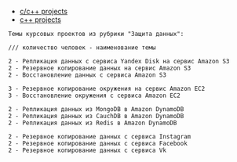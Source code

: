 - [c/c++ projects](https://www.codewithc.com/c-projects-with-source-code/)
- [c++ projects](https://www.quora.com/What-are-some-cool-C++-programming-projects)
```
Темы курсовых проектов из рубрики "Защита данных":

/// количество человек - наименование темы

2 - Репликация данных с сервиса Yandex Disk на сервис Amazon S3
2 - Резервное копирование данных на сервис Amazon S3
2 - Восстановление данных с сервиса Amazon S3

3 - Резервное копирование окружения на сервис Amazon EC2
3 - Восстановление окружения с сервиса Amazon EC2

2 - Репликация данных из MongoDB в Amazon DynamoDB
2 - Репликация данных из CauchDB в Amazon DynamoDB
2 - Репликация данных из Redis в Amazon DynamoDB

2 - Резервное копирование данных с сервиса Instagram
2 - Резервное копирование данных с сервиса Facebook
2 - Резервное копирование данных с сервиса Vk
```
